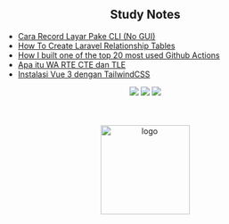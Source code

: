 

<h2 align="center">Study Notes</h2>

<!-- BLOG-POST-LIST:START -->
- [Cara Record Layar Pake CLI (No GUI)](https://dev.to/rabihcigar/cara-record-layar-pake-cli-no-gui-8ei)
- [How To Create Laravel Relationship Tables](https://dev.to/rabihcigar/how-to-create-laravel-relationship-tables-10mi)
- [How I built one of the top 20 most used Github Actions](https://www.gautamkrishnar.com/how-i-built-one-of-the-top-20-most-used-github-actions/)
- [Apa itu WA RTE CTE dan TLE](https://dev.to/rabihcigar/apa-itu-wa-rte-cte-dan-tle-3gh6)
- [Instalasi Vue 3 dengan TailwindCSS](https://dev.to/rabihcigar/menggunakan-vue-3-dengan-tailwindcss-5b25)
<!-- BLOG-POST-LIST:END -->



<p align="center">
  <img src="https://img.shields.io/badge/OS-Linux-lightbrown" />
  <img src="https://gpvc.arturio.dev/RobyCigar" />
  <img src="https://img.shields.io/github/followers/RobyCigar?style=social" />
</p>
<br/>

<p align="center">
<img src="https://github-readme-stats.vercel.app/api?username=robycigar&show_icons=true" alt="logo" height="160" align="center" style="margin: 5px; margin-bottom: 20px;" />
</p>
